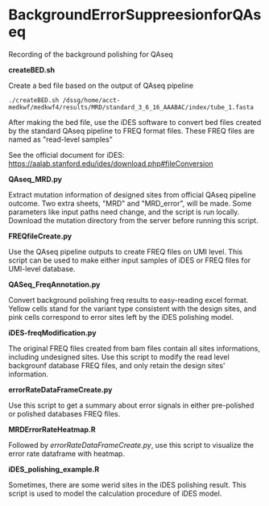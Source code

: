 # BackgroundErrorSuppreesionforQAseq
Recording of the background polishing for QAseq 

**createBED.sh**

Create a bed file based on the output of QAseq pipeline

```
./createBED.sh /dssg/home/acct-medkwf/medkwf4/results/MRD/standard_3_6_16_AAABAC/index/tube_1.fasta
```

After making the bed file, use the iDES software to convert bed files created by the standard QAseq pipeline to FREQ format files. These FREQ files are named as "read-level samples"

See the official document for iDES: https://aalab.stanford.edu/ides/download.php#fileConversion

**QAseq_MRD.py**

Extract mutation information of designed sites from official QAseq pipeline outcome. Two extra sheets, "MRD" and "MRD_error",  will be made. Some parameters like input paths need change, and the script is run locally. Download the mutation directory from the server before running this script.

**FREQfileCreate.py**

Use the QAseq pipeline outputs to create FREQ files on UMI level. This script can be used to make either input samples of iDES or FREQ files for UMI-level database.

**QASeq_FreqAnnotation.py**

Convert background polishing freq results to easy-reading excel format. Yellow cells stand for the variant type consistent with the design sites, and pink cells correspond to error sites left by the iDES polishing model.

**iDES-freqModification.py**

The original FREQ files created from bam files contain all sites informations, including undesigned sites. Use this script to modify the read level backgrounf database FREQ files, and only retain the design sites' information.

**errorRateDataFrameCreate.py**

Use this script to get a summary about error signals in either pre-polished or polished databases FREQ files.

**MRDErrorRateHeatmap.R**

Followed by *errorRateDataFrameCreate.py*, use this script to visualize the error rate dataframe with heatmap.

**iDES_polishing_example.R**

Sometimes, there are some werid sites in the iDES polishing result. This script is used to model the calculation procedure of iDES model.
